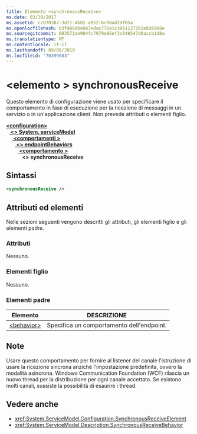 ```yaml
---
title: Elemento <synchronousReceive>
ms.date: 03/30/2017
ms.assetid: cc070387-3d11-4b02-a952-bc08ad2df05a
ms.openlocfilehash: b3f4860be6b7edac776a1c30611271b2eb36968e
ms.sourcegitcommit: 093571de904fc7979e85ef3c048547d0accb1d8a
ms.translationtype: MT
ms.contentlocale: it-IT
ms.lasthandoff: 09/06/2019
ms.locfileid: "70399503"
---
```

# <a name="synchronousreceive-element"></a>\<elemento > synchronousReceive
Questo elemento di configurazione viene usato per specificare il comportamento in fase di esecuzione per la ricezione di messaggi in un servizio o in un'applicazione client. Non prevede attributi o elementi figlio.  
  
[ **\<configuration>** ](../configuration-element.md)\
&nbsp;&nbsp;[ **\<> System. serviceModel**](system-servicemodel.md)\
&nbsp;&nbsp;&nbsp;&nbsp;[ **\<comportamenti >** ](behaviors.md)\
&nbsp;&nbsp;&nbsp;&nbsp;&nbsp;&nbsp;[ **\<> endpointBehaviors**](endpointbehaviors.md)\
&nbsp;&nbsp;&nbsp;&nbsp;&nbsp;&nbsp;&nbsp;&nbsp;[ **\<comportamento >** ](behavior-of-endpointbehaviors.md)\
&nbsp;&nbsp;&nbsp;&nbsp;&nbsp;&nbsp;&nbsp;&nbsp;&nbsp;&nbsp; **\<> synchronousReceive**  
  
## <a name="syntax"></a>Sintassi  
  
```xml  
<synchronousReceive />
```  
  
## <a name="attributes-and-elements"></a>Attributi ed elementi  
 Nelle sezioni seguenti vengono descritti gli attributi, gli elementi figlio e gli elementi padre.  
  
### <a name="attributes"></a>Attributi  
 Nessuno.  
  
### <a name="child-elements"></a>Elementi figlio  
 Nessuno.  
  
### <a name="parent-elements"></a>Elementi padre  
  
|Elemento|DESCRIZIONE|  
|-------------|-----------------|  
|[\<behavior>](behavior-of-endpointbehaviors.md)|Specifica un comportamento dell'endpoint.|  
  
## <a name="remarks"></a>Note  
 Usare questo comportamento per fornire al listener del canale l'istruzione di usare la ricezione sincrona anziché l'impostazione predefinita, ovvero la modalità asincrona. Windows Communication Foundation (WCF) rilascia un nuovo thread per la distribuzione per ogni canale accettato. Se esistono molti canali, sussiste la possibilità di esaurire i thread.  
  
## <a name="see-also"></a>Vedere anche

- <xref:System.ServiceModel.Configuration.SynchronousReceiveElement>
- <xref:System.ServiceModel.Description.SynchronousReceiveBehavior>
